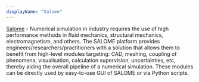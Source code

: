 ```yaml
---
displayName: "Salome"
---
```


[Salome](https://www.salome-platform.org/) - Numerical simulation in industry requires the use of high performance methods in fluid mechanics, structural mechanics, electromagnetism, and others. The SALOME platform provides engineers/researchers/practitioners with a solution that allows them to benefit from high-level modules targeting: CAD, meshing, coupling of phenomena, visualisation, calculation supervision, uncertainties, etc, thereby aiding the overall pipeline of a numerical simulation. These modules can be directly used by easy-to-use GUI of SALOME or via Python scripts.